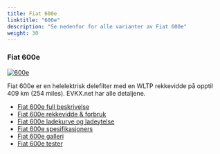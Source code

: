 ```yaml
---
title: Fiat 600e
linktitle: "600e"
description: "Se nedenfor for alle varianter av Fiat 600e"
weight: 30
---
```

### Fiat 600e

<a href="600e/"><img src="https://media.evkx.net/multimedia/models/fiat/600e/600e/main_1_st.jpg" class="img-fluid" alt="600e" ></a>

Fiat 600e er en helelektrisk delefilter med en WLTP rekkevidde på opptil 409 km (254 miles). EVKX.net har alle detaljene. 

- [Fiat 600e full beskrivelse](600e/)
- [Fiat 600e rekkevidde & forbruk](600e/rangeandconsumption/)
- [Fiat 600e ladekurve og ladeytelse](600e/chargingcurve/)
- [Fiat 600e spesifikasjoners](600e/specifications/)
- [Fiat 600e galleri](600e/gallery/)
- [Fiat 600e tester](600e/reviews/)

